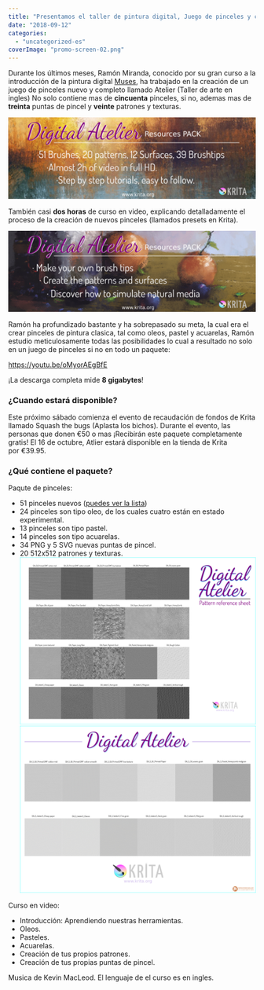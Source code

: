 ```yaml
---
title: "Presentamos el taller de pintura digital, Juego de pinceles y curso especial de Ramón Miranda"
date: "2018-09-12"
categories: 
  - "uncategorized-es"
coverImage: "promo-screen-02.png"
---
```


Durante los últimos meses, Ramón Miranda, conocido por su gran curso a la introducción de la pintura digital [Muses](https://gum.co/SZZDI?wanted=true), ha trabajado en la creación de un juego de pinceles nuevo y completo llamado Atelier (Taller de arte en ingles) No solo contiene mas de **cincuenta** pinceles, si no, ademas mas de **treinta** puntas de pincel y **veinte** patrones y texturas.

[![](images/promo-screen-02-1024x336.png)](https://krita.org/wp-content/uploads/2018/09/promo-screen-02.png)

También casi **dos horas** de curso en video, explicando detalladamente el proceso de la creación de nuevos pinceles (llamados presets en Krita).

[![](images/promo-screen-01-1024x336.png)](https://krita.org/wp-content/uploads/2018/09/promo-screen-01.png)

Ramón ha profundizado bastante y ha sobrepasado su meta, la cual era el crear pinceles de pintura clasica, tal como oleos, pastel y acuarelas, Ramón estudio meticulosamente todas las posibilidades lo cual a resultado no solo en un juego de pinceles si no en todo un paquete:

https://youtu.be/oMyorAEgBfE

¡La descarga completa mide **8 gigabytes**!

### ¿Cuando estará disponible?

Este próximo sábado comienza el evento de recaudación de fondos de Krita llamado Squash the bugs (Aplasta los bichos). Durante el evento, las personas que donen €50 o mas ¡Recibirán este paquete completamente gratis! El 16 de octubre, Atlier estará disponible en la tienda de Krita por €39.95.

### ¿Qué contiene el paquete?

Paqute de pinceles:

- 51 pinceles nuevos ([puedes ver la lista](https://files.kde.org/krita/marketing/digital_atelier_reference_sheet.pdf))
- 24 pinceles son tipo oleo, de los cuales cuatro están en estado experimental.
- 13 pinceles son tipo pastel.
- 14 pinceles son tipo acuarelas.
- 34 PNG y 5 SVG nuevas puntas de pincel.
- 20 512x512 patrones y texturas.[![](images/patterns-for-Atelier-1024x724.png)](https://krita.org/wp-content/uploads/2018/09/patterns-for-Atelier.png) [![](images/surfaces-for-Atelier-1024x724.png)](https://krita.org/wp-content/uploads/2018/09/surfaces-for-Atelier.png)

Curso en video:

- Introducción: Aprendiendo nuestras herramientas.
- Oleos.
- Pasteles.
- Acuarelas.
- Creación de tus propios patrones.
- Creación de tus propias puntas de pincel.

Musica de Kevin MacLeod. El lenguaje de el curso es en ingles.
